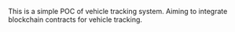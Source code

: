 This is a simple POC of vehicle tracking system. 
Aiming to integrate blockchain contracts for vehicle tracking. 
